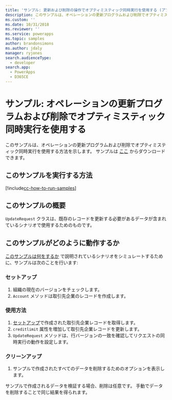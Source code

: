 ```yaml
---
title: 'サンプル: 更新および削除の操作でオプティミスティック同時実行を使用する (アプリ用 Common Data Service) | Microsoft Docs'
description: このサンプルは、オペレーションの更新プログラムおよび削除でオプティミスティック同時実行を使用する方法を示します。
ms.custom: ''
ms.date: 10/31/2018
ms.reviewer: ''
ms.service: powerapps
ms.topic: samples
author: brandonsimons
ms.author: jdaly
manager: ryjones
search.audienceType:
  - developer
search.app:
  - PowerApps
  - D365CE
---
```

# <a name="sample-use-optimistic-concurrency-with-update-and-delete-operations"></a>サンプル: オペレーションの更新プログラムおよび削除でオプティミスティック同時実行を使用する

<!-- https://docs.microsoft.com/en-us/dynamics365/customer-engagement/developer/org-service/sample-use-optimistic-concurrency-update-delete-operations -->

このサンプルは、オペレーションの更新プログラムおよび削除でオプティミスティック同時実行を使用する方法を示します。 サンプルは [ここ](https://github.com/Microsoft/PowerApps-Samples/tree/master/cds/orgsvc/C%23/OptimisticConcurrency) からダウンロードできます。

## <a name="how-to-run-this-sample"></a>このサンプルを実行する方法

[!include[cc-how-to-run-samples](../../includes/cc-how-to-run-samples.md)]


## <a name="what-this-sample-does"></a>このサンプルの概要

`UpdateRequest` クラスは、既存のレコードを更新する必要があるデータが含まれているシナリオで使用するためのものです。

## <a name="how-this-sample-works"></a>このサンプルがどのように動作するか

[このサンプルは何をするか](#what-this-sample-does) で説明されているシナリオをシミュレートするために、サンプルは次のことを行います:

### <a name="setup"></a>セットアップ

1. 組織の現在のバージョンをチェックします。
1. `Account` メソッドは取引先企業のレコードを作成します。

### <a name="demonstrate"></a>使用方法

1. [セットアップ](#setup)で作成された取引先企業レコードを取得します。
1. `creditlimit` 属性を増加して取引先企業レコードを更新します。
1. `UpdateRequest` メソッドは、行バージョンの一致を確認してリクエストの同時実行の動作を設定します。

### <a name="clean-up"></a>クリーンアップ

1. サンプルで作成されたすべてのデータを削除するためのオプションを表示します。

サンプルで作成されるデータを検証する場合、削除は任意です。 手動でデータを削除することで同じ結果を得られます。
